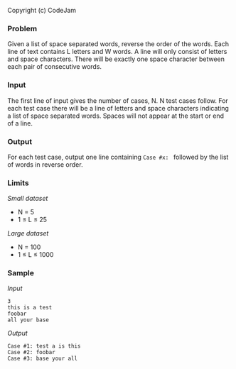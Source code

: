 Copyright (c) CodeJam

### Problem

Given a list of space separated words, reverse the order of the words. Each
line of text contains L letters and W words. A line will only consist of
letters and space characters. There will be exactly one space character between
each pair of consecutive words.

### Input

The first line of input gives the number of cases, N.  N test cases follow. For
each test case there will be a line of letters and space characters indicating
a list of space separated words. Spaces will not appear at the start or end of
a line.

### Output

For each test case, output one line containing `Case #x: ` followed by the list
of words in reverse order.

### Limits

*Small dataset*

- N = 5
- 1 ≤ L ≤ 25

*Large dataset*

- N = 100
- 1 ≤ L ≤ 1000

### Sample


*Input*

```
3
this is a test
foobar
all your base
```

*Output*

```
Case #1: test a is this
Case #2: foobar
Case #3: base your all
```

